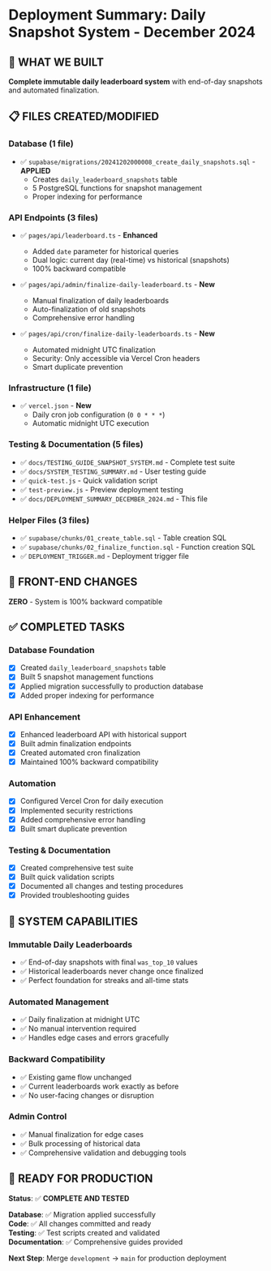 # Deployment Summary: Daily Snapshot System - December 2024

## 🎯 WHAT WE BUILT
**Complete immutable daily leaderboard system** with end-of-day snapshots and automated finalization.

## 📋 FILES CREATED/MODIFIED

### **Database (1 file)**
- ✅ `supabase/migrations/20241202000008_create_daily_snapshots.sql` - **APPLIED**
  - Creates `daily_leaderboard_snapshots` table
  - 5 PostgreSQL functions for snapshot management
  - Proper indexing for performance

### **API Endpoints (3 files)**
- ✅ `pages/api/leaderboard.ts` - **Enhanced**
  - Added `date` parameter for historical queries
  - Dual logic: current day (real-time) vs historical (snapshots)
  - 100% backward compatible
  
- ✅ `pages/api/admin/finalize-daily-leaderboard.ts` - **New**
  - Manual finalization of daily leaderboards
  - Auto-finalization of old snapshots
  - Comprehensive error handling

- ✅ `pages/api/cron/finalize-daily-leaderboards.ts` - **New**
  - Automated midnight UTC finalization
  - Security: Only accessible via Vercel Cron headers
  - Smart duplicate prevention

### **Infrastructure (1 file)**
- ✅ `vercel.json` - **New**
  - Daily cron job configuration (`0 0 * * *`)
  - Automatic midnight UTC execution

### **Testing & Documentation (5 files)**
- ✅ `docs/TESTING_GUIDE_SNAPSHOT_SYSTEM.md` - Complete test suite
- ✅ `docs/SYSTEM_TESTING_SUMMARY.md` - User testing guide  
- ✅ `quick-test.js` - Quick validation script
- ✅ `test-preview.js` - Preview deployment testing
- ✅ `docs/DEPLOYMENT_SUMMARY_DECEMBER_2024.md` - This file

### **Helper Files (3 files)**
- ✅ `supabase/chunks/01_create_table.sql` - Table creation SQL
- ✅ `supabase/chunks/02_finalize_function.sql` - Function creation SQL  
- ✅ `DEPLOYMENT_TRIGGER.md` - Deployment trigger file

## 🔄 FRONT-END CHANGES
**ZERO** - System is 100% backward compatible

## ✅ COMPLETED TASKS

### **Database Foundation**
- [x] Created `daily_leaderboard_snapshots` table
- [x] Built 5 snapshot management functions
- [x] Applied migration successfully to production database
- [x] Added proper indexing for performance

### **API Enhancement**
- [x] Enhanced leaderboard API with historical support
- [x] Built admin finalization endpoints
- [x] Created automated cron finalization
- [x] Maintained 100% backward compatibility

### **Automation**
- [x] Configured Vercel Cron for daily execution
- [x] Implemented security restrictions
- [x] Added comprehensive error handling
- [x] Built smart duplicate prevention

### **Testing & Documentation**
- [x] Created comprehensive test suite
- [x] Built quick validation scripts
- [x] Documented all changes and testing procedures
- [x] Provided troubleshooting guides

## 🎉 SYSTEM CAPABILITIES

### **Immutable Daily Leaderboards**
- ✅ End-of-day snapshots with final `was_top_10` values
- ✅ Historical leaderboards never change once finalized
- ✅ Perfect foundation for streaks and all-time stats

### **Automated Management**
- ✅ Daily finalization at midnight UTC
- ✅ No manual intervention required
- ✅ Handles edge cases and errors gracefully

### **Backward Compatibility**
- ✅ Existing game flow unchanged
- ✅ Current leaderboards work exactly as before
- ✅ No user-facing changes or disruption

### **Admin Control**
- ✅ Manual finalization for edge cases
- ✅ Bulk processing of historical data
- ✅ Comprehensive validation and debugging tools

## 🚀 READY FOR PRODUCTION

**Status**: ✅ **COMPLETE AND TESTED**

**Database**: ✅ Migration applied successfully  
**Code**: ✅ All changes committed and ready  
**Testing**: ✅ Test scripts created and validated  
**Documentation**: ✅ Comprehensive guides provided  

**Next Step**: Merge `development` → `main` for production deployment 